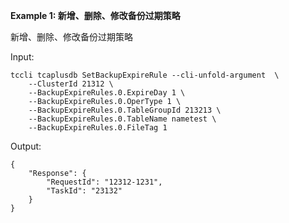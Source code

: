 **Example 1: 新增、删除、修改备份过期策略**

新增、删除、修改备份过期策略

Input: 

```
tccli tcaplusdb SetBackupExpireRule --cli-unfold-argument  \
    --ClusterId 21312 \
    --BackupExpireRules.0.ExpireDay 1 \
    --BackupExpireRules.0.OperType 1 \
    --BackupExpireRules.0.TableGroupId 213213 \
    --BackupExpireRules.0.TableName nametest \
    --BackupExpireRules.0.FileTag 1
```

Output: 
```
{
    "Response": {
        "RequestId": "12312-1231",
        "TaskId": "23132"
    }
}
```

